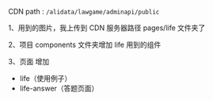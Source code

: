 CDN path : `/alidata/lawgame/adminapi/public`

1、用到的图片，我上传到 CDN 服务器路径 pages/life 文件夹了

2、项目 components 文件夹增加 life 用到的组件

3、页面 增加 

- life（使用例子）
- life-answer（答题页面）